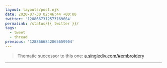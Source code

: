 ```yaml
---
layout: layouts/post.njk
date: 2020-07-30 02:46:44 +00:00
twitter: '1288667312573169664'
permalink: /status/{{ twitter }}/
tags: 
  - tweet
  - thread
previous: '1288666842865659904'
---
```


> Thematic successor to this one: [a.singlediv.com/#embroidery](https://a.singlediv.com/#embroidery)

---
